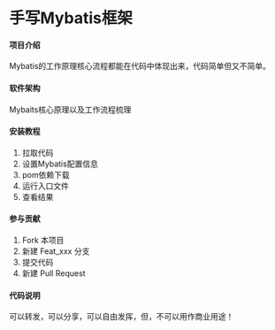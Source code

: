 # 手写Mybatis框架

#### 项目介绍
Mybatis的工作原理核心流程都能在代码中体现出来，代码简单但又不简单。

#### 软件架构
Mybaits核心原理以及工作流程梳理


#### 安装教程

1. 拉取代码
2. 设置Mybatis配置信息
3. pom依赖下载
4. 运行入口文件
5. 查看结果

#### 参与贡献

1. Fork 本项目
2. 新建 Feat_xxx 分支
3. 提交代码
4. 新建 Pull Request

#### 代码说明
可以转发，可以分享，可以自由发挥，但，不可以用作商业用途！